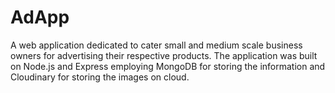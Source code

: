 # AdApp
A web application dedicated to cater small and medium scale business owners for advertising their respective products. The application was built on Node.js and Express employing MongoDB for storing the information and Cloudinary for storing the images on cloud.
